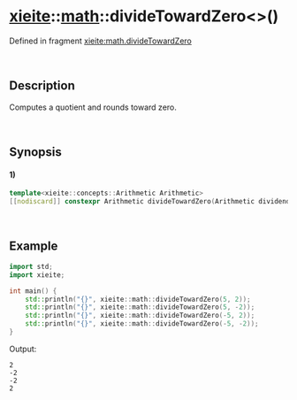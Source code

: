 # [xieite](../../xieite.md)\:\:[math](../../math.md)\:\:divideTowardZero\<\>\(\)
Defined in fragment [xieite:math.divideTowardZero](../../../src/math/divide_toward_zero.cpp)

&nbsp;

## Description
Computes a quotient and rounds toward zero.

&nbsp;

## Synopsis
#### 1)
```cpp
template<xieite::concepts::Arithmetic Arithmetic>
[[nodiscard]] constexpr Arithmetic divideTowardZero(Arithmetic dividend, Arithmetic divisor) noexcept;
```

&nbsp;

## Example
```cpp
import std;
import xieite;

int main() {
    std::println("{}", xieite::math::divideTowardZero(5, 2));
    std::println("{}", xieite::math::divideTowardZero(5, -2));
    std::println("{}", xieite::math::divideTowardZero(-5, 2));
    std::println("{}", xieite::math::divideTowardZero(-5, -2));
}
```
Output:
```
2
-2
-2
2
```
